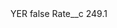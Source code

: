 <?xml version="1.0" encoding="UTF-8"?>
<CustomMetadata xmlns="http://soap.sforce.com/2006/04/metadata" xmlns:xsi="http://www.w3.org/2001/XMLSchema-instance" xmlns:xsd="http://www.w3.org/2001/XMLSchema">
    <label>YER</label>
    <protected>false</protected>
    <values>
        <field>Rate__c</field>
        <value xsi:type="xsd:double">249.1</value>
    </values>
</CustomMetadata>
